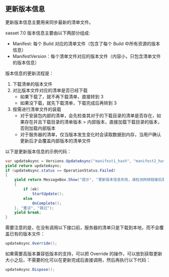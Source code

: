 <!-- docs/update-versions.md -->

## 更新版本信息

更新版本信息主要用来同步最新的清单文件。

xasset 7.0 版本信息主要由以下两部分组成:

- Manifest: 每个 Build 对应的清单文件（包含了每个 Build 中所有资源的版本信息）
- ManifestVersion：每个清单文件对应的版本文件（内容小，只包含清单文件的版本信息）

版本信息的更新流程是：

1. 下载清单的版本文件
2. 对比版本文件对应的清单是否已经下载
    - 如果下载了，就不再下载清单，直接转到 3
    - 如果没下载，就先下载清单，下载完成后再转到 3
3. 按需进行清单文件的装载
    - 对于安装包内部的清单，会先检查其对于的下载目录的清单是否存在，如果存在并且下载目录的清单版本 > 内部版本，直接加载下载目录的版本，否则加载内部版本
    - 对于服务器的清单，仅当版本发生变化时会读取数据到内存，当用户确认更新后才会覆盖内部版本的清单文件

以下是更新版本信息的示例代码：

```c#
var updateAsync = Versions.UpdateAsync("manifest1_hash", "manifest2_hash", "manifestx_hash");
yield return updateAsync;
if (updateAsync.status == OperationStatus.Failed)
{
    yield return MessageBox.Show("提示", "更新版本信息失败，请检测网络链接后重试。", ok =>
    {
        if (ok)
            StartUpdate();
        else
            OnComplete();
    }, "重试", "跳过");
    yield break;
}
```

需要注意的是，在没有调用以下接口前，服务器的清单只是下载到本地，而不会覆盖已有的版本文件：

```c#
updateAsync.Override();
```

如果需要高版本兼容低版本的支持，可以把 Override 的操作，可以放到获取更新大小之后，不需要的化可以在更新完成后直接调用，然后再执行以下代码：

```c#
updateAsync.Dispose();
```